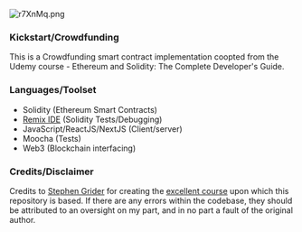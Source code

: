 ![r7XnMq.png](https://i3.lensdump.com/i/r7XnMq.png)

### Kickstart/Crowdfunding

This is a Crowdfunding smart contract implementation coopted from the Udemy course - Ethereum and Solidity: The Complete Developer's Guide. 

### Languages/Toolset
- Solidity (Ethereum Smart Contracts)
- [Remix IDE](https://remix.ethereum.org/) (Solidity Tests/Debugging)
- JavaScript/ReactJS/NextJS (Client/server)
- Moocha (Tests)
- Web3 (Blockchain interfacing)

### Credits/Disclaimer

Credits to [Stephen Grider](https://www.udemy.com/user/sgslo/) for creating the [excellent course](https://www.udemy.com/course/ethereum-and-solidity-the-complete-developers-guide/) upon which this repository is based. If there are any errors within the codebase, they should be attributed to an oversight on my part, and in no part a fault of the original author.
